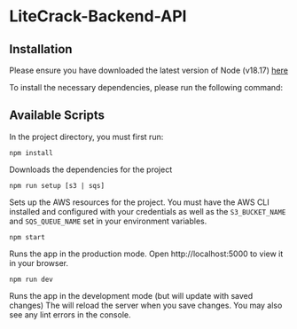 # LiteCrack-Backend-API

## Installation
Please ensure you have downloaded the latest version of Node (v18.17) [here](https://nodejs.org/en/download)

To install the necessary dependencies, please run the following command:


## Available Scripts

In the project directory, you must first run:

`npm install`

Downloads the dependencies for the project

`npm run setup [s3 | sqs]`

Sets up the AWS resources for the project. You must have the AWS CLI installed and configured with your credentials as well as the `S3_BUCKET_NAME` and `SQS_QUEUE_NAME` set in your environment variables.

`npm start`

Runs the app in the production mode.
Open http://localhost:5000 to view it in your browser.

`npm run dev`

Runs the app in the development mode (but will update with saved changes)
The will reload the server when you save changes.
You may also see any lint errors in the console.



